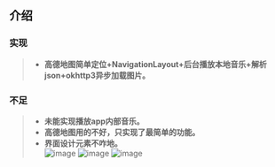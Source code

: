 ## 介绍
### 实现
>- **高德地图简单定位+NavigationLayout+后台播放本地音乐+解析json+okhttp3异步加载图片。**
### 不足  
>- **未能实现播放app内部音乐。**
>- **高德地图用的不好，只实现了最简单的功能。**
>- **界面设计元素不咋地。**  
![image](https://github.com/zhaozuyuan/2018Android-Study/blob/master/imgs/zhaozuyuan_imgs/level4%E6%88%AA%E5%9B%BE1%20(1).png)
![image](https://github.com/zhaozuyuan/2018Android-Study/blob/master/imgs/zhaozuyuan_imgs/level4%E6%88%AA%E5%9B%BE1%20(3).png)
![image](https://github.com/zhaozuyuan/2018Android-Study/blob/master/imgs/zhaozuyuan_imgs/level4%E6%88%AA%E5%9B%BE1%20(2).png)